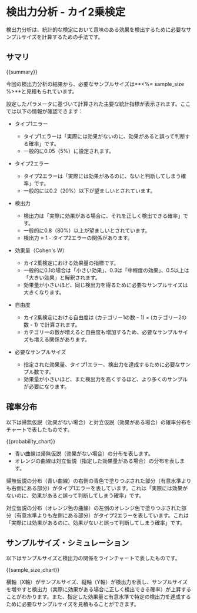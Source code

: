 # 検出力分析 - カイ2乗検定

検出力分析は、統計的な検定において意味のある効果を検出するために必要なサンプルサイズを計算するための手法です。

## サマリ

{{summary}}

今回の検出力分析の結果から、必要なサンプルサイズは**<%= sample_size %>**と見積もられています。

設定したパラメータに基づいて計算された主要な統計指標が表示されます。ここでは以下の情報が確認できます：

* タイプ1エラー
  * タイプ1エラーは「実際には効果がないのに、効果があると誤って判断する確率」です。
  * 一般的に0.05（5%）に設定されます。

* タイプ2エラー
  * タイプ2エラーは「実際には効果があるのに、ないと判断してしまう確率」です。
  * 一般的には0.2（20%）以下が望ましいとされています。

* 検出力
  * 検出力は「実際に効果がある場合に、それを正しく検出できる確率」です。
  * 一般的に0.8（80%）以上が望ましいとされています。
  * 検出力 = 1 - タイプ2エラーの関係があります。

* 効果量（Cohen's W）
  * カイ2乗検定における効果量の指標です。
  * 一般的に0.1の場合は「小さい効果」、0.3は「中程度の効果」、0.5以上は「大きい効果」と解釈されます。
  * 効果量が小さいほど、同じ検出力を得るために必要なサンプルサイズは大きくなります。

* 自由度
  * カイ2乗検定における自由度は (カテゴリー1の数 - 1) × (カテゴリー2の数 - 1) で計算されます。
  * カテゴリーの数が増えると自由度も増加するため、必要なサンプルサイズも増える関係があります。

* 必要なサンプルサイズ
  * 指定された効果量、タイプ1エラー、検出力を達成するために必要なサンプル数です。
  * 効果量が小さいほど、また検出力を高くするほど、より多くのサンプルが必要になります。

## 確率分布

以下は帰無仮説（効果がない場合）と対立仮説（効果がある場合）の確率分布をチャートで表したものです。

{{probability_chart}}

- 青い曲線は帰無仮説（効果がない場合）の分布を表します。
- オレンジの曲線は対立仮説（指定した効果量がある場合）の分布を表します。

帰無仮説の分布（青い曲線）の右側の青色で塗りつぶされた部分（有意水準よりも右側にある部分）がタイプ1エラーを表しています。これは「実際には効果がないのに、効果があると誤って判断してしまう確率」です。

対立仮説の分布（オレンジ色の曲線）の左側のオレンジ色で塗りつぶされた部分（有意水準よりも左側にある部分）がタイプ2エラーを表しています。これは「実際には効果があるのに、効果がないと誤って判断してしまう確率」です。


## サンプルサイズ・シミュレーション

以下はサンプルサイズと検出力の関係をラインチャートで表したものです。

{{sample_size_chart}}

横軸（X軸）がサンプルサイズ、縦軸（Y軸）が検出力を表し、サンプルサイズを増やすと検出力（実際に効果がある場合に正しく検出できる確率）が上昇することがわかります。また、指定した効果量と有意水準で特定の検出力を達成するために必要なサンプルサイズを見積もることができます。